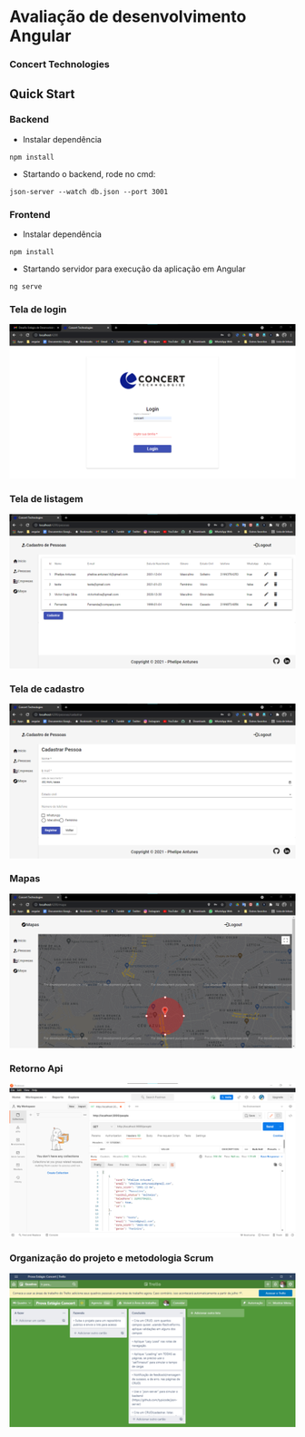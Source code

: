 # Avaliação de desenvolvimento Angular
### Concert Technologies
## Quick Start
### Backend
- Instalar dependência
```
npm install
```
- Startando o backend, rode no cmd:
```
json-server --watch db.json --port 3001
```
### Frontend
- Instalar dependência
```
npm install
```
- Startando servidor para execução da aplicação em Angular
```
ng serve
```
### Tela de login
<img src="/frontend/src/assets/screenshot/login.png">

### Tela de listagem
<img src="/frontend/src/assets/screenshot/listapessoas.png">

### Tela de cadastro
<img src="/frontend/src/assets/screenshot/cadastro.png">

### Mapas
<img src="/frontend/src/assets/screenshot/minimapa.png">

### Retorno Api
<img src="/frontend/src/assets/screenshot/return.png">


### Organização do projeto e metodologia Scrum
<img src="/frontend/src/assets/screenshot/scrum.png">